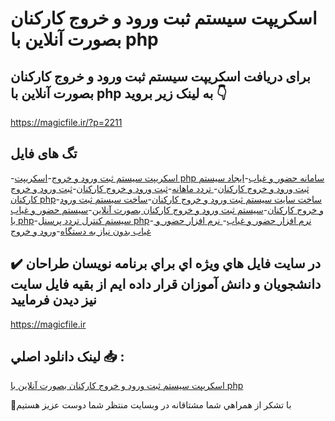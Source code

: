 # اسکریپت سیستم ثبت ورود و خروج کارکنان بصورت آنلاین با php

## برای دریافت اسکریپت سیستم ثبت ورود و خروج کارکنان بصورت آنلاین با php به لینک زیر بروید 👇

https://magicfile.ir/?p=2211

## تگ های فایل

-[اسکریپت سیستم ثبت ورود و خروج](https://magicfile.ir/product/%d8%ab%d8%a8%d8%aa-%d9%88%d8%b1%d9%88%d8%af-%d9%88-%d8%ae%d8%b1%d9%88%d8%ac-%da%a9%d8%a7%d8%b1%da%a9%d9%86%d8%a7%d9%86-%d8%a8%d8%b5%d9%88%d8%b1%d8%aa-%d8%a2%d9%86%d9%84%d8%a7%db%8c%d9%86-%d8%a8%d8%a7-php/)-[اسکریپت php سامانه حضور و غیاب](https://magicfile.ir/product/%d8%ab%d8%a8%d8%aa-%d9%88%d8%b1%d9%88%d8%af-%d9%88-%d8%ae%d8%b1%d9%88%d8%ac-%da%a9%d8%a7%d8%b1%da%a9%d9%86%d8%a7%d9%86-%d8%a8%d8%b5%d9%88%d8%b1%d8%aa-%d8%a2%d9%86%d9%84%d8%a7%db%8c%d9%86-%d8%a8%d8%a7-php/)-[ایجاد سیستم ثبت ورود و خروج کارکنان](https://magicfile.ir/product/%d8%ab%d8%a8%d8%aa-%d9%88%d8%b1%d9%88%d8%af-%d9%88-%d8%ae%d8%b1%d9%88%d8%ac-%da%a9%d8%a7%d8%b1%da%a9%d9%86%d8%a7%d9%86-%d8%a8%d8%b5%d9%88%d8%b1%d8%aa-%d8%a2%d9%86%d9%84%d8%a7%db%8c%d9%86-%d8%a8%d8%a7-php/)-[ تردد ماهانه](https://magicfile.ir/product/%d8%ab%d8%a8%d8%aa-%d9%88%d8%b1%d9%88%d8%af-%d9%88-%d8%ae%d8%b1%d9%88%d8%ac-%da%a9%d8%a7%d8%b1%da%a9%d9%86%d8%a7%d9%86-%d8%a8%d8%b5%d9%88%d8%b1%d8%aa-%d8%a2%d9%86%d9%84%d8%a7%db%8c%d9%86-%d8%a8%d8%a7-php/)-[ثبت ورود و خروج کارکنان](https://magicfile.ir/product/%d8%ab%d8%a8%d8%aa-%d9%88%d8%b1%d9%88%d8%af-%d9%88-%d8%ae%d8%b1%d9%88%d8%ac-%da%a9%d8%a7%d8%b1%da%a9%d9%86%d8%a7%d9%86-%d8%a8%d8%b5%d9%88%d8%b1%d8%aa-%d8%a2%d9%86%d9%84%d8%a7%db%8c%d9%86-%d8%a8%d8%a7-php/)-[ثبت ورود و خروج کارکنان php](https://magicfile.ir/product/%d8%ab%d8%a8%d8%aa-%d9%88%d8%b1%d9%88%d8%af-%d9%88-%d8%ae%d8%b1%d9%88%d8%ac-%da%a9%d8%a7%d8%b1%da%a9%d9%86%d8%a7%d9%86-%d8%a8%d8%b5%d9%88%d8%b1%d8%aa-%d8%a2%d9%86%d9%84%d8%a7%db%8c%d9%86-%d8%a8%d8%a7-php/)-[ساخت سایت سیستم ثبت ورود و خروج کارکنان](https://magicfile.ir/product/%d8%ab%d8%a8%d8%aa-%d9%88%d8%b1%d9%88%d8%af-%d9%88-%d8%ae%d8%b1%d9%88%d8%ac-%da%a9%d8%a7%d8%b1%da%a9%d9%86%d8%a7%d9%86-%d8%a8%d8%b5%d9%88%d8%b1%d8%aa-%d8%a2%d9%86%d9%84%d8%a7%db%8c%d9%86-%d8%a8%d8%a7-php/)-[ساخت سیستم ثبت ورود و خروج کارکنان](https://magicfile.ir/product/%d8%ab%d8%a8%d8%aa-%d9%88%d8%b1%d9%88%d8%af-%d9%88-%d8%ae%d8%b1%d9%88%d8%ac-%da%a9%d8%a7%d8%b1%da%a9%d9%86%d8%a7%d9%86-%d8%a8%d8%b5%d9%88%d8%b1%d8%aa-%d8%a2%d9%86%d9%84%d8%a7%db%8c%d9%86-%d8%a8%d8%a7-php/)-[سیستم ثبت ورود و خروج کارکنان بصورت آنلاین](https://magicfile.ir/product/%d8%ab%d8%a8%d8%aa-%d9%88%d8%b1%d9%88%d8%af-%d9%88-%d8%ae%d8%b1%d9%88%d8%ac-%da%a9%d8%a7%d8%b1%da%a9%d9%86%d8%a7%d9%86-%d8%a8%d8%b5%d9%88%d8%b1%d8%aa-%d8%a2%d9%86%d9%84%d8%a7%db%8c%d9%86-%d8%a8%d8%a7-php/)-[سیستم حضور و غیاب با php](https://magicfile.ir/product/%d8%ab%d8%a8%d8%aa-%d9%88%d8%b1%d9%88%d8%af-%d9%88-%d8%ae%d8%b1%d9%88%d8%ac-%da%a9%d8%a7%d8%b1%da%a9%d9%86%d8%a7%d9%86-%d8%a8%d8%b5%d9%88%d8%b1%d8%aa-%d8%a2%d9%86%d9%84%d8%a7%db%8c%d9%86-%d8%a8%d8%a7-php/)-[سیستم کنترل تردد پرسنل php](https://magicfile.ir/product/%d8%ab%d8%a8%d8%aa-%d9%88%d8%b1%d9%88%d8%af-%d9%88-%d8%ae%d8%b1%d9%88%d8%ac-%da%a9%d8%a7%d8%b1%da%a9%d9%86%d8%a7%d9%86-%d8%a8%d8%b5%d9%88%d8%b1%d8%aa-%d8%a2%d9%86%d9%84%d8%a7%db%8c%d9%86-%d8%a8%d8%a7-php/)-[ نرم افزار حضور و غیاب](https://magicfile.ir/product/%d8%ab%d8%a8%d8%aa-%d9%88%d8%b1%d9%88%d8%af-%d9%88-%d8%ae%d8%b1%d9%88%d8%ac-%da%a9%d8%a7%d8%b1%da%a9%d9%86%d8%a7%d9%86-%d8%a8%d8%b5%d9%88%d8%b1%d8%aa-%d8%a2%d9%86%d9%84%d8%a7%db%8c%d9%86-%d8%a8%d8%a7-php/)-[ نرم افزار حضور و غیاب بدون نیاز به دستگاه](https://magicfile.ir/product/%d8%ab%d8%a8%d8%aa-%d9%88%d8%b1%d9%88%d8%af-%d9%88-%d8%ae%d8%b1%d9%88%d8%ac-%da%a9%d8%a7%d8%b1%da%a9%d9%86%d8%a7%d9%86-%d8%a8%d8%b5%d9%88%d8%b1%d8%aa-%d8%a2%d9%86%d9%84%d8%a7%db%8c%d9%86-%d8%a8%d8%a7-php/)-[ورود و خروج ](https://magicfile.ir/product/%d8%ab%d8%a8%d8%aa-%d9%88%d8%b1%d9%88%d8%af-%d9%88-%d8%ae%d8%b1%d9%88%d8%ac-%da%a9%d8%a7%d8%b1%da%a9%d9%86%d8%a7%d9%86-%d8%a8%d8%b5%d9%88%d8%b1%d8%aa-%d8%a2%d9%86%d9%84%d8%a7%db%8c%d9%86-%d8%a8%d8%a7-php/)

## ✔️ در سايت فايل هاي ويژه اي براي برنامه نويسان طراحان دانشجويان و دانش آموزان قرار داده ايم از بقيه فايل سايت نيز ديدن فرماييد

https://magicfile.ir


## لينک دانلود اصلي 📥 :

[اسکریپت سیستم ثبت ورود و خروج کارکنان بصورت آنلاین با php](https://magicfile.ir/product/%d8%ab%d8%a8%d8%aa-%d9%88%d8%b1%d9%88%d8%af-%d9%88-%d8%ae%d8%b1%d9%88%d8%ac-%da%a9%d8%a7%d8%b1%da%a9%d9%86%d8%a7%d9%86-%d8%a8%d8%b5%d9%88%d8%b1%d8%aa-%d8%a2%d9%86%d9%84%d8%a7%db%8c%d9%86-%d8%a8%d8%a7-php/) 


🙏با تشکر از همراهي شما مشتاقانه در وبسایت منتظر شما دوست عزیز هستیم

